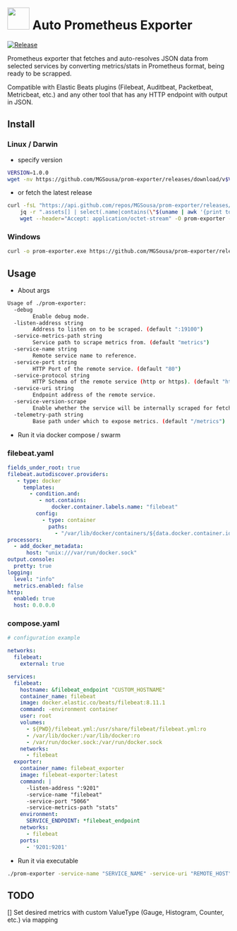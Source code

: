 # <img src="https://static-00.iconduck.com/assets.00/prometheus-icon-511x512-1vmxbcxr.png" width="50"/>  Auto Prometheus Exporter
[![Release](https://github.com/MGSousa/prom-exporter/actions/workflows/release.yml/badge.svg)](https://github.com/MGSousa/prom-exporter/actions/workflows/release.yml)

Prometheus exporter that fetches and auto-resolves JSON data from selected services by converting metrics/stats in Prometheus format, being ready to be scrapped.

Compatible with Elastic Beats plugins (Filebeat, Auditbeat, Packetbeat, Metricbeat, etc.) and any other tool that has any HTTP endpoint with output in JSON.

## Install
### Linux / Darwin 
  - specify version
```sh
VERSION=1.0.0
wget -nv https://github.com/MGSousa/prom-exporter/releases/download/v$VERSION/prom-exporter_${VERSION}_$(uname | awk '{print tolower($0)}')_amd64 -O prom-exporter && chmod +x prom-exporter
```

  - or fetch the latest release
```sh
curl -fsL "https://api.github.com/repos/MGSousa/prom-exporter/releases/latest" |\
    jq -r ".assets[] | select(.name|contains(\"$(uname | awk '{print tolower($0)}')\")) | .url" |\
    wget --header="Accept: application/octet-stream" -O prom-exporter -nv -i - && chmod +x prom-exporter
```
### Windows
```sh
curl -o prom-exporter.exe https://github.com/MGSousa/prom-exporter/releases/download/v1.0.0/prom-exporter_1.0.0_windows_amd64.exe
```

## Usage
 - About args
```sh
Usage of ./prom-exporter:
  -debug
    	Enable debug mode.
  -listen-address string
    	Address to listen on to be scraped. (default ":19100")
  -service-metrics-path string
    	Service path to scrape metrics from. (default "metrics")
  -service-name string
    	Remote service name to reference.
  -service-port string
    	HTTP Port of the remote service. (default "80")
  -service-protocol string
    	HTTP Schema of the remote service (http or https). (default "http")
  -service-uri string
    	Endpoint address of the remote service.
  -service-version-scrape
    	Enable whether the service will be internally scraped for fetching remote build version or not.
  -telemetry-path string
    	Base path under which to expose metrics. (default "/metrics")
```

 - Run it via docker compose / swarm
### filebeat.yaml
```yaml
fields_under_root: true
filebeat.autodiscover.providers:
   - type: docker
     templates:
       - condition.and:
          - not.contains:
              docker.container.labels.name: "filebeat"
         config:
           - type: container
             paths:
               - "/var/lib/docker/containers/${data.docker.container.id}/*.log"
processors:
  - add_docker_metadata:
      host: "unix:///var/run/docker.sock"
output.console:
  pretty: true
logging:
  level: "info"
  metrics.enabled: false
http:
  enabled: true
  host: 0.0.0.0
```
### compose.yaml
```yaml
# configuration example

networks:
  filebeat:
    external: true

services:
  filebeat:
    hostname: &filebeat_endpoint "CUSTOM_HOSTNAME"
    container_name: filebeat
    image: docker.elastic.co/beats/filebeat:8.11.1
    command: -environment container
    user: root
    volumes:
      - ${PWD}/filebeat.yml:/usr/share/filebeat/filebeat.yml:ro
      - /var/lib/docker:/var/lib/docker:ro
      - /var/run/docker.sock:/var/run/docker.sock
    networks:
      - filebeat
  exporter:
    container_name: filebeat_exporter
    image: filebeat-exporter:latest
    command: |
      -listen-address ":9201"
      -service-name "filebeat"
      -service-port "5066"
      -service-metrics-path "stats"
    environment:
      SERVICE_ENDPOINT: *filebeat_endpoint
    networks:
      - filebeat
    ports:
      - '9201:9201'
```
 - Run it via executable
```sh
./prom-exporter -service-name "SERVICE_NAME" -service-uri "REMOTE_HOST" -service-port REMOTE_PORT -service-metrics-path "REMOTE_PATH"
```

## TODO
[] Set desired metrics with custom ValueType (Gauge, Histogram, Counter, etc.) via mapping

